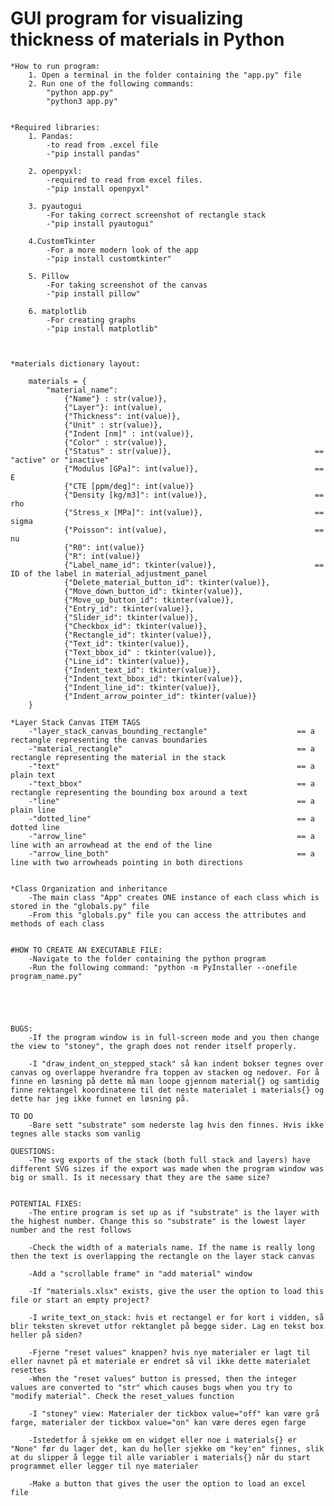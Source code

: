 # GUI program for visualizing thickness of materials in Python

    *How to run program:
        1. Open a terminal in the folder containing the "app.py" file
        2. Run one of the following commands:
            "python app.py"
            "python3 app.py"


    *Required libraries:
        1. Pandas: 
            -to read from .excel file
            -"pip install pandas"

        2. openpyxl:
            -required to read from excel files.
            -"pip install openpyxl"
    
        3. pyautogui
            -For taking correct screenshot of rectangle stack
            -"pip install pyautogui"
        
        4.CustomTkinter
            -For a more modern look of the app
            -"pip install customtkinter"
        
        5. Pillow
            -For taking screenshot of the canvas
            -"pip install pillow"
        
        6. matplotlib
            -For creating graphs
            -"pip install matplotlib"

    

    *materials dictionary layout:

        materials = {
            "material_name":
                {"Name"} : str(value)},
                {"Layer"}: int(value),
                {"Thickness": int(value)},
                {"Unit" : str(value)},
                {"Indent [nm]" : int(value)},
                {"Color" : str(value)},
                {"Status" : str(value)},                                == "active" or "inactive"                             
                {"Modulus [GPa]": int(value)},                          == E
                {"CTE [ppm/deg]": int(value)}
                {"Density [kg/m3]": int(value)},                        == rho
                {"Stress_x [MPa]": int(value)},                         == sigma
                {"Poisson": int(value),                                 == nu
                {"R0": int(value)}
                {"R": int(value)}
                {"Label_name_id": tkinter(value)},                      == ID of the label in material_adjustment_panel
                {"Delete_material_button_id": tkinter(value)},
                {"Move_down_button_id": tkinter(value)},
                {"Move_up_button_id": tkinter(value)},
                {"Entry_id": tkinter(value)},
                {"Slider_id": tkinter(value)},
                {"Checkbox_id": tkinter(value)},
                {"Rectangle_id": tkinter(value)},
                {"Text_id": tkinter(value)},
                {"Text_bbox_id" : tkinter(value)},
                {"Line_id": tkinter(value)},
                {"Indent_text_id": tkinter(value)},
                {"Indent_text_bbox_id": tkinter(value)},
                {"Indent_line_id": tkinter(value)},
                {"Indent_arrow_pointer_id": tkinter(value)}
        }
    
    *Layer Stack Canvas ITEM TAGS
        -"layer_stack_canvas_bounding_rectangle"                    == a rectangle representing the canvas boundaries 
        -"material_rectangle"                                       == a rectangle representing the material in the stack
        -"text"                                                     == a plain text
        -"text_bbox"                                                == a rectangle representing the bounding box around a text
        -"line"                                                     == a plain line
        -"dotted_line"                                              == a dotted line
        -"arrow_line"                                               == a line with an arrowhead at the end of the line
        -"arrow_line_both"                                          == a line with two arrowheads pointing in both directions


    *Class Organization and inheritance
        -The main class "App" creates ONE instance of each class which is stored in the "globals.py" file
        -From this "globals.py" file you can access the attributes and methods of each class


    #HOW TO CREATE AN EXECUTABLE FILE:
        -Navigate to the folder containing the python program
        -Run the following command: "python -m PyInstaller --onefile program_name.py"





    BUGS:
        -If the program window is in full-screen mode and you then change the view to "stoney", the graph does not render itself properly. 
        
        -I "draw_indent_on_stepped_stack" så kan indent bokser tegnes over canvas og overlappe hverandre fra toppen av stacken og nedover. For å finne en løsning på dette må man loope gjennom material{} og samtidig finne rektangel koordinatene til det neste materialet i materials{} og dette har jeg ikke funnet en løsning på. 

    TO DO         
        -Bare sett "substrate" som nederste lag hvis den finnes. Hvis ikke tegnes alle stacks som vanlig

    QUESTIONS:
        -The svg exports of the stack (both full stack and layers) have different SVG sizes if the export was made when the program window was big or small. Is it necessary that they are the same size?
    

    POTENTIAL FIXES:
        -The entire program is set up as if "substrate" is the layer with the highest number. Change this so "substrate" is the lowest layer number and the rest follows

        -Check the width of a materials name. If the name is really long then the text is overlapping the rectangle on the layer stack canvas

        -Add a "scrollable frame" in "add material" window

        -If "materials.xlsx" exists, give the user the option to load this file or start an empty project?

        -I write_text_on_stack: hvis et rectangel er for kort i vidden, så blir teksten skrevet utfor rektanglet på begge sider. Lag en tekst box heller på siden?

        -Fjerne "reset values" knappen? hvis nye materialer er lagt til eller navnet på et materiale er endret så vil ikke dette materialet resettes
        -When the "reset values" button is pressed, then the integer values are converted to "str" which causes bugs when you try to "modify material". Check the reset_values function

        -I "stoney" view: Materialer der tickbox value="off" kan være grå farge, materialer der tickbox value="on" kan være deres egen farge

        -Istedetfor å sjekke om en widget eller noe i materials{} er "None" før du lager det, kan du heller sjekke om "key'en" finnes, slik at du slipper å legge til alle variabler i materials{} når du start programmet eller legger til nye materialer

        -Make a button that gives the user the option to load an excel file

